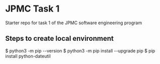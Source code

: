 # JPMC Task 1
Starter repo for task 1 of the JPMC software engineering program

## Steps to create local environment
$ python3 -m pip --version 
$ python3 -m pip install --upgrade pip 
$ pip install python-dateutil 
